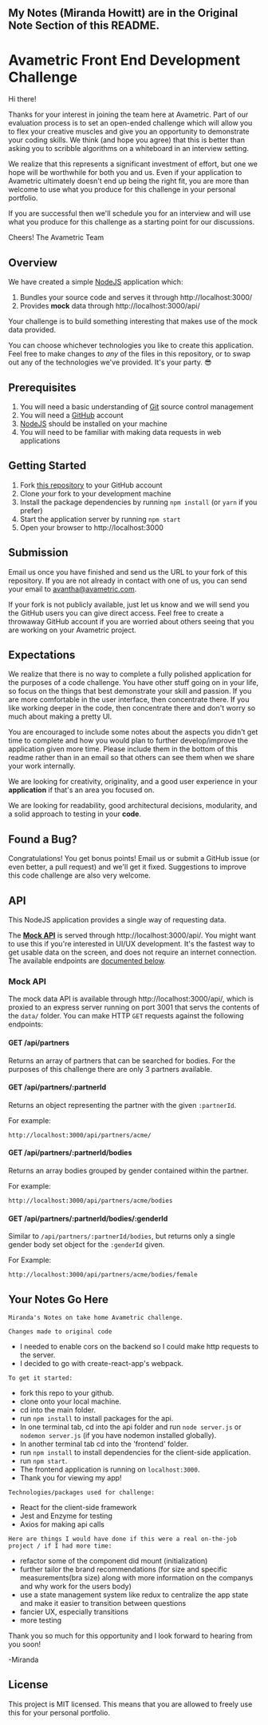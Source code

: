 ## My Notes (Miranda Howitt) are in the Original Note Section of this README.

# Avametric Front End Development Challenge

Hi there!

Thanks for your interest in joining the team here at Avametric. Part of our
evaluation process is to set an open-ended challenge which will allow you to
flex your creative muscles and give you an opportunity to demonstrate your
coding skills. We think (and hope you agree) that this is better than asking
you to scribble algorithms on a whiteboard in an interview setting.

We realize that this represents a significant investment of effort, but one we
hope will be worthwhile for both you and us. Even if your application to Avametric ultimately doesn't end up being the right fit, you are more than welcome to use what you
produce for this challenge in your personal portfolio.

If you are successful then we'll schedule you for an interview and will use what you produce for this challenge as a starting point for our discussions.

Cheers!
The Avametric Team

## Overview

We have created a simple [NodeJS](https://nodejs.org) application which:

1.  Bundles your source code and serves it through http://localhost:3000/
2.  Provides **mock** data through http://localhost:3000/api/

Your challenge is to build something interesting that makes use of the mock data provided.

You can choose whichever technologies you like to create this application. Feel
free to make changes to _any_ of the files in this repository, or to swap out
any of the technologies we've provided. It's your party. 😎

## Prerequisites

1.  You will need a basic understanding of [Git](https://git-scm.com/) source
    control management
2.  You will need a [GitHub](https://github.com/) account
3.  [NodeJS](http://nodejs.org/download/) should be installed on your machine
4.  You will need to be familiar with making data requests in web applications

## Getting Started

1.  Fork [this repository](https://github.com/avametric/front-end-code-challenge)
    to your GitHub account
2.  Clone _your_ fork to your development machine
3.  Install the package dependencies by running `npm install` (or `yarn` if you prefer)
4.  Start the application server by running `npm start`
5.  Open your browser to http://localhost:3000

## Submission

Email us once you have finished and send us the URL to your fork of this repository.
If you are not already in contact with one of us, you can send your email to
[avantha@avametric.com](mailto:avantha@avametric.com).

If your fork is not publicly available, just let us know and we will send you the
GitHub users you can give direct access. Feel free to create a throwaway GitHub
account if you are worried about others seeing that you are working on your Avametric project.

## Expectations

We realize that there is no way to complete a fully polished application for the
purposes of a code challenge. You have other stuff going on in your life, so focus
on the things that best demonstrate your skill and passion. If you are more
comfortable in the user interface, then concentrate there. If you like working
deeper in the code, then concentrate there and don't worry so much about making
a pretty UI.

You are encouraged to include some notes about the aspects you didn't get time
to complete and how you would plan to further develop/improve the application
given more time. Please include them in the bottom of this readme rather than in an email so that others can see them when we share your work internally.

We are looking for creativity, originality, and a good user experience in your
**application** if that's an area you focused on.

We are looking for readability, good architectural decisions, modularity, and a
solid approach to testing in your **code**.

## Found a Bug?

Congratulations! You get bonus points! Email us or submit a GitHub issue
(or even better, a pull request) and we'll get it fixed. Suggestions to improve
this code challenge are also very welcome.

## API

This NodeJS application provides a single way of requesting data.

The **[Mock API](#mock-api)** is served through http://localhost:3000/api/.
You might want to use this if you're interested in UI/UX development. It's the
fastest way to get usable data on the screen, and does not require an internet
connection. The available endpoints are [documented below](#mock-api).

### Mock API

The mock data API is available through http://localhost:3000/api/, which is
proxied to an express server running on port 3001 that servs the contents of
the `data/` folder. You can make HTTP `GET` requests against the following endpoints:

#### GET /api/partners

Returns an array of partners that can be searched for bodies. For the purposes
of this challenge there are only 3 partners available.

#### GET /api/partners/:partnerId

Returns an object representing the partner with the given `:partnerId`.

For example:

```
http://localhost:3000/api/partners/acme/
```

#### GET /api/partners/:partnerId/bodies

Returns an array bodies grouped by gender contained within the partner.

For example:

```
http://localhost:3000/api/partners/acme/bodies
```

#### GET /api/partners/:partnerId/bodies/:genderId

Similar to `/api/partners/:partnerId/bodies`, but returns only a single gender body set
object for the `:genderId` given.

For Example:

```
http://localhost:3000/api/partners/acme/bodies/female
```

## Your Notes Go Here

`Miranda's Notes on take home Avametric challenge.`

`Changes made to original code`

- I needed to enable cors on the backend so I could make http requests to the server.
- I decided to go with create-react-app's webpack.

`To get it started:`

- fork this repo to your github.
- clone onto your local machine.
- cd into the main folder.
- run `npm install` to install packages for the api.
- In one terminal tab, cd into the api folder and run `node server.js` or `nodemon server.js` (if you have nodemon installed globally).
- In another terminal tab cd into the 'frontend' folder.
- run `npm install` to install dependencies for the client-side application.
- run `npm start`.
- The frontend application is running on `localhost:3000`.
- Thank you for viewing my app!

`Technologies/packages used for challenge:`

- React for the client-side framework
- Jest and Enzyme for testing
- Axios for making api calls

`Here are things I would have done if this were a real on-the-job project / if I had more time:`

- refactor some of the component did mount (initialization)
- further tailor the brand recommendations (for size and specific measurements(bra size) along with more information on the companys and why work for the users body)
- use a state management system like redux to centralize the app state and make it easier to transition between questions
- fancier UX, especially transitions
- more testing

Thank you so much for this opportunity and I look forward to hearing from you soon!

-Miranda

## License

This project is MIT licensed. This means that you are allowed to freely use this for your personal portfolio.
